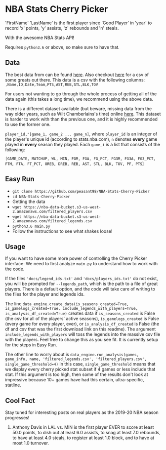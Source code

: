 # NBA Stats Cherry Picker

'FirstName' 'LastName' is the first player since 'Good Player'  in 'year' to record 'x' points, 'y' assists, 'z' rebounds and 'n' steals.

With the awesome NBA Stats API!

Requires `python3.6` or above, so make sure to have that.

## Data

The best data from can be found [here](https://nba-data-bucket.s3-us-west-2.amazonaws.com/filtered_players.csv). Also checkout [here](https://nba-data-bucket.s3-us-west-2.amazonaws.com/filtered_legends.csv) for a csv of some greats out there. This data is a csv with the following columns: `,Name,ID,Date,Team,PTS,AST,REB,STL,BLK,TOV`

For users not wanting to go through the whole process of getting all of the data again (this takes a long time), we recommend using the above data.

There is a different dataset available (but beware, missing data from the way older years, such as Wilt Chamberlains's time) online [here](https://nba-data-bucket.s3-us-west-2.amazonaws.com/all_players.csv). This dataset is harder to work with than the previous one, and it is highly recommended to use the former one.

`player_id,"[game_1, game_2 ... game_n]`, where `player_id` is an integer of the player's unique id (according to stats.nba.com), `n` denotes **every** game played in **every** season they played. Each `game_i` is a list that consists of the following:

`[GAME_DATE, MATCHUP, WL, MIN, FGM, FGA, FG_PCT, FG3M, FG3A, FG3_PCT,
        FTM, FTA, FT_PCT, OREB, DREB, REB, AST, STL, BLK, TOV,
        PF, PTS`]

## Easy Run

- `git clone https://github.com/peasant98/NBA-Stats-Cherry-Picker`
- `cd NBA-Stats-Cherry-Picker`
- Getting the data
- `wget https://nba-data-bucket.s3-us-west-2.amazonaws.com/filtered_players.csv`
- `wget https://nba-data-bucket.s3-us-west-2.amazonaws.com/filtered_legends.csv`
- `python3.6 main.py`
- Follow the instructions to see what shakes loose!

## Usage

If you want to have some more power of controlling the Cherry Picker interface:
We need to first analyze `main.py` to understand how to work with the code.

If the files `'docs/legend_ids.txt'` and `'docs/players_ids.txt'` do not exist, you will
be prompted for `--legends_path`, which is the path to a file of great players. There is a default option, and the code will take care of writing to the files for the player and legends ids.

The line `data_engine.create_data(is_seasons_created=True, is_gamelogs_created=True,
                            include_legends_with_players=True, is_analysis_df_created=True)`
creates data if `is_seasons_created` is False (the csv for all of the players' active seasons), `is_gamelogs_created` is False (every game for every player, ever), or `is_analysis_df_created` is False (the df and csv that was the first download link on this readme). The argument `include_legends_with_players` will toss the legends into the massive csv file with the players. Feel free to change this as you see fit. It is currently setup for the steps in Easy Run.

The other line to worry about is `data_engine.run_analysis(games, game_info, name,
                                'filtered_legends.csv', 'filtered_players.csv', single_game_threshold=4)`
In this case, `single_game_threshold` means that we display every cherry picked stat subset if 4 games or less include that stat. If this argument is too high, then some of the results don't look at impressive because 10+ games have had this certain, ultra-specific, statline.

## Cool Fact
Stay tuned for interesting posts on real players as the 2019-20 NBA season progresses!

1. Anthony Davis in LAL vs. MIN is the first player EVER to score at least 50.0 points, to dish out at least 6.0 assists, to snag at least 7.0 rebounds, to have at least 4.0 steals, to register at least 1.0 block, and to have at most 1.0 turnover.
